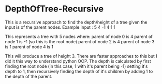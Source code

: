 # DepthOfTree-Recursive
This is a recursive approach to find the depth/height of a tree given the input is of the parent nodes. 
Example input :
5
4 -1 4 1 1

This represents a tree with 5 nodes where:
parent of node 0 is 4
parent of node 1 is -1 (so this is the root node)
parent of node 2 is 4
parent of node 3 is 1
parent of node 4 is 1

This will produce a tree of height 3. 
There are faster approaches to this but I did it this way to understand python OOP.
The depth is calculated by first finding the root node (in this case, 1 with it's parent being -1) setting it's depth to 1,
then recursively finding the depth of it's children by adding 1 to the depth of the parent.
